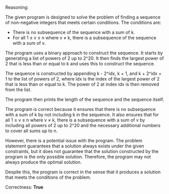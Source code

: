 Reasoning:

The given program is designed to solve the problem of finding a sequence of non-negative integers that meets certain conditions. The conditions are:

* There is no subsequence of the sequence with a sum of k.
* For all 1 ≤ v ≤ n where v ≠ k, there is a subsequence of the sequence with a sum of v.

The program uses a binary approach to construct the sequence. It starts by generating a list of powers of 2 up to 2^20. It then finds the largest power of 2 that is less than or equal to k and uses this to construct the sequence.

The sequence is constructed by appending k - 2^idx, k + 1, and k + 2^idx + 1 to the list of powers of 2, where idx is the index of the largest power of 2 that is less than or equal to k. The power of 2 at index idx is then removed from the list.

The program then prints the length of the sequence and the sequence itself.

The program is correct because it ensures that there is no subsequence with a sum of k by not including k in the sequence. It also ensures that for all 1 ≤ v ≤ n where v ≠ k, there is a subsequence with a sum of v by including all powers of 2 up to 2^20 and the necessary additional numbers to cover all sums up to n.

However, there is a potential issue with the program. The problem statement guarantees that a solution always exists under the given constraints, but it does not guarantee that the solution constructed by the program is the only possible solution. Therefore, the program may not always produce the optimal solution.

Despite this, the program is correct in the sense that it produces a solution that meets the conditions of the problem.

Correctness: **True**